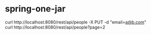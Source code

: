 spring-one-jar
==============

curl http://localhost:8080/rest/api/people -X PUT -d "email=a@b.com"</br>
curl http://localhost:8080/rest/api/people?page=2